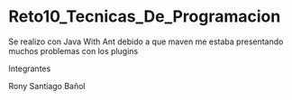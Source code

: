 # Reto10_Tecnicas_De_Programacion

Se realizo con Java With Ant debido a que maven me estaba presentando muchos problemas con los plugins 


Integrantes 

Rony Santiago Bañol 
